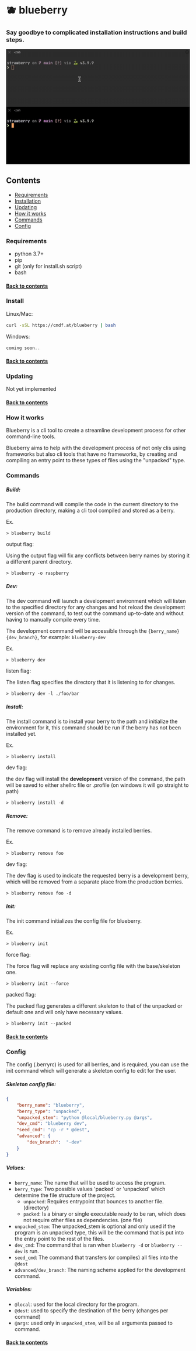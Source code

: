# 🫐 blueberry
### Say goodbye to complicated installation instructions and build steps.

![](demo.gif)

## Contents
- [Requirements](#requirements)
- [Installation](#install)
- [Updating](#updating)
- [How it works](#how-it-works)
- [Commands](#commands)
- [Config](#config)

### Requirements
- python 3.7+
- pip
- git (only for install.sh script)
- bash

#### [Back to contents](#contents)

### Install

Linux/Mac:
```bash
curl -sSL https://cmdf.at/blueberry | bash
```

Windows:
```powershell
coming soon..
```

#### [Back to contents](#contents)

### Updating
Not yet implemented

#### [Back to contents](#contents)

### How it works

Blueberry is a cli tool to create a streamline development process for other command-line tools.

Blueberry aims to help with the development process of not only clis using frameworks but also cli tools that have no frameworks, by creating and compiling an entry point to these types of files using the "unpacked" type.

### Commands

##### Build:
The build command will compile the code in the current directory to the production directory, making a cli tool compiled and stored as a berry.

Ex.
```
> blueberry build
```

output flag:

Using the output flag will fix any conflicts between berry names by storing it a different parent directory.
```
> blueberry -o raspberry
```

##### Dev:
The dev command will launch a development environment which will listen to the specified directory for any changes and hot reload the development version of the command, to test out the command up-to-date and without having to manually compile every time.

The development command will be accessible through the `{berry_name}{dev_branch}`, for example: `blueberry-dev`

Ex.
```
> blueberry dev
```

listen flag:

The listen flag specifies the directory that it is listening to for changes.
```
> blueberry dev -l ./foo/bar
```

##### Install:
The install command is to install your berry to the path and initialize the environment for it, this command should be run if the berry has not been installed yet.

Ex.
```
> blueberry install
```

dev flag:

the dev flag will install the **development** version of the command, the path will be saved to either shellrc file or .profile (on windows it will go straight to path)
```
> blueberry install -d
```

##### Remove:
The remove command is to remove already installed berries.

Ex.
```
> blueberry remove foo
```

dev flag:

The dev flag is used to indicate the requested berry is a development berry, which will be removed from a separate place from the production berries.
```
> blueberry remove foo -d
```

##### Init:
The init command initializes the config file for blueberry.

Ex.
```
> blueberry init
```

force flag:

The force flag will replace any existing config file with the base/skeleton one.

```
> blueberry init --force
```

packed flag:

The packed flag generates a different skeleton to that of the unpacked or default one and will only have necessary values.
````
> blueberry init --packed
````

#### [Back to contents](#contents)

### Config
The config (.berryrc) is used for all berries, and is required, you can use the init command which will generate a skeleton config to edit for the user.

##### Skeleton config file:
```json
{
    "berry_name": "blueberry",
    "berry_type": "unpacked",
    "unpacked_stem": "python @local/blueberry.py @args",
    "dev_cmd": "blueberry dev",
    "seed_cmd": "cp -r * @dest",
    "advanced": {
        "dev_branch":  "-dev"
    }
}
```

##### Values:
- `berry_name`: The name that will be used to access the program.
- `berry_type`: Two possible values 'packed' or 'unpacked' which determine the file structure of the project.
  - `unpacked`: Requires entrypoint that bounces to another file. (directory)
  - `packed`: Is a binary or single executable ready to be ran, which does not require other files as dependencies. (one file)
- `unpacked_stem`: The unpacked_stem is optional and only used if the program is an unpacked type, this will be the command that is put into the entry point to the rest of the files.
- `dev_cmd`: The command that is ran when `blueberry -d` or `blueberry --dev` is run.
- `seed_cmd`: The command that transfers (or compiles) all files into the `@dest`
- `advanced/dev_branch`: The naming scheme applied for the development command.

##### Variables:
- `@local`: used for the local directory for the program.
- `@dest`: used to specify the destination of the berry (changes per command)
- `@args`: used only in `unpacked_stem`, will be all arguments passed to command.

#### [Back to contents](#contents)